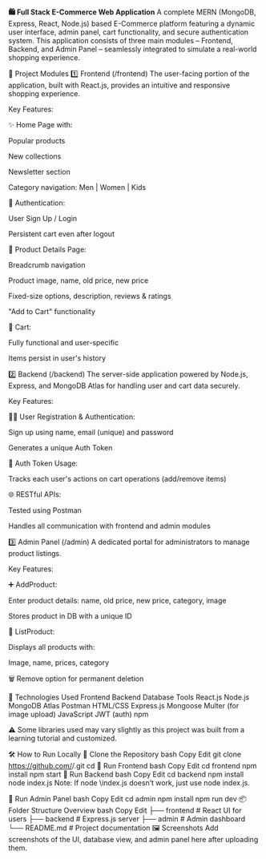 **🛍️ Full Stack E-Commerce Web Application**
A complete MERN (MongoDB, Express, React, Node.js) based E-Commerce platform featuring a dynamic user interface, admin panel, cart functionality, and secure authentication system. This application consists of three main modules – Frontend, Backend, and Admin Panel – seamlessly integrated to simulate a real-world shopping experience.

🔧 Project Modules
1️⃣ Frontend (/frontend)
The user-facing portion of the application, built with React.js, provides an intuitive and responsive shopping experience.

Key Features:

✨ Home Page with:

Popular products

New collections

Newsletter section

Category navigation: Men | Women | Kids

🔐 Authentication:

User Sign Up / Login

Persistent cart even after logout

🛒 Product Details Page:

Breadcrumb navigation

Product image, name, old price, new price

Fixed-size options, description, reviews & ratings

"Add to Cart" functionality

🧾 Cart:

Fully functional and user-specific

Items persist in user's history

2️⃣ Backend (/backend)
The server-side application powered by Node.js, Express, and MongoDB Atlas for handling user and cart data securely.

Key Features:

🧑‍💻 User Registration & Authentication:

Sign up using name, email (unique) and password

Generates a unique Auth Token

🔐 Auth Token Usage:

Tracks each user's actions on cart operations (add/remove items)

🌐 RESTful APIs:

Tested using Postman

Handles all communication with frontend and admin modules

3️⃣ Admin Panel (/admin)
A dedicated portal for administrators to manage product listings.

Key Features:

➕ AddProduct:

Enter product details: name, old price, new price, category, image

Stores product in DB with a unique ID

📜 ListProduct:

Displays all products with:

Image, name, prices, category

🗑️ Remove option for permanent deletion

🚀 Technologies Used
Frontend	Backend	Database	Tools
React.js	Node.js	MongoDB Atlas	Postman
HTML/CSS	Express.js	Mongoose	Multer (for image upload)
JavaScript	JWT (auth)		npm

⚠️ Some libraries used may vary slightly as this project was built from a learning tutorial and customized.

🛠️ How to Run Locally
🔹 Clone the Repository
bash
Copy
Edit
git clone https://github.com/<your-username>/<repo-name>.git
cd <repo-name>
🔹 Run Frontend
bash
Copy
Edit
cd frontend
npm install
npm start
🔹 Run Backend
bash
Copy
Edit
cd backend
npm install
node index.js
Note: If node \index.js doesn’t work, just use node index.js.

🔹 Run Admin Panel
bash
Copy
Edit
cd admin
npm install
npm run dev
📦 Folder Structure Overview
bash
Copy
Edit
├── frontend       # React UI for users
├── backend        # Express.js server
├── admin          # Admin dashboard
└── README.md      # Project documentation
🖼️ Screenshots
Add screenshots of the UI, database view, and admin panel here after uploading them.
